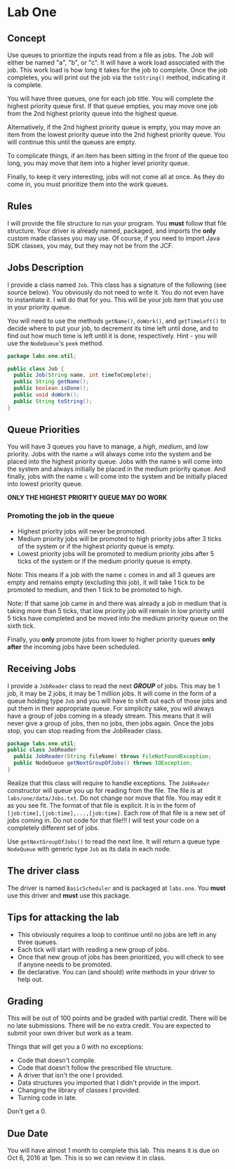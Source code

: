 # Lab One

## Concept
Use queues to prioritize the inputs read from a file as jobs. The Job will either be named "a", "b", or "c". It will have a work load associated with the job. This work load is how long it takes for the job to complete. Once the job completes, you will print out the job via the `toString()` method, indicating it is complete.

You will have three queues, one for each job title. You will complete the highest priority queue first. If that queue empties, you may move one job from the 2nd highest priority queue into the highest queue.

Alternatively, if the 2nd highest priority queue is empty, you may move an item from the lowest priority queue into the 2nd highest priority queue. You will continue this until the queues are empty.

To complicate things, if an item has been sitting in the front of the queue too long, you may move that item into a higher level priority queue.

Finally, to keep it very interesting, jobs will not come all at once. As they do come in, you must prioritize them into the work queues.

## Rules
I will provide the file structure to run your program. You **must** follow that file structure. Your driver is already named, packaged, and imports the **only** custom made classes you may use. Of course, if you need to import Java SDK classes, you may, but they may not be from the JCF.

## Jobs Description
I provide a class named `Job`. This class has a signature of the following (see source below). You obviously do not need to write it. You do not even have to instantiate it. I will do that for you. This will be your job item that you use in your priority queue.

You will need to use the methods `getName()`, `doWork()`, and `getTimeLeft()` to decide where to put your job, to decrement its time left until done, and to find out how much time is left until it is done, respectively. Hint - you will use the `NodeQueue`'s `peek` method.

```java
package labs.one.util;

public class Job {
  public Job(String name, int timeToComplete);
  public String getName();
  public boolean isDone();
  public void doWork();
  public String toString();
}
```

## Queue Priorities
You will have 3 queues you have to manage, a *high*, *medium*, and *low* priority. Jobs with the name `a` will always come into the system and be placed into the highest priority queue. Jobs with the name `b` will come into the system and always initially be placed in the medium priority queue. And finally, jobs with the name `c` will come into the system and be initially placed into lowest priority queue.

**ONLY THE HIGHEST PRIORITY QUEUE MAY DO WORK**

### Promoting the job in the queue
* Highest priority jobs will never be promoted.
* Medium priority jobs will be promoted to high priority jobs after 3 ticks of the system or if the highest priority queue is empty.
* Lowest priority jobs will be promoted to medium priority jobs after 5 ticks of the system or if the medium priority queue is empty.

Note: This means if a job with the name `c` comes in and all 3 queues are empty and remains empty (excluding this job), it will take 1 tick to be promoted to medium, and then 1 tick to be promoted to high.

Note: If that same job came in and there was already a job in medium that is taking more than 5 ticks, that low priority job will remain in low priority until 5 ticks have completed and be moved into the medium priority queue on the sixth tick.

Finally, you **only** promote jobs from lower to higher priority queues **only after** the incoming jobs have been scheduled.

## Receiving Jobs
I provide a `JobReader` class to read the next ***GROUP*** of jobs. This may be 1 job, it may be 2 jobs, it may be 1 million jobs. It will come in the form of a queue holding type `Job` and you will have to shift out each of those jobs and put them in their appropriate queue. For simplicity sake, you will always have a group of jobs coming in a steady stream. This means that it will never give a group of jobs, then no jobs, then jobs again. Once the jobs stop, you can stop reading from the JobReader class.


```java
package labs.one.util;
public class JobReader
  public JobReader(String fileName) throws FileNotFoundException;
  public NodeQueue getNextGroupOfJobs() throws IOException;
}
```
Realize that this class will require to handle exceptions. The `JobReader` constructor will queue you up for reading from the file. The file is at `labs/one/data/Jobs.txt`. Do not change nor move that file. You may edit it as you see fit. The format of that file is explicit. It is in the form of `[job:time],[job:time],...,[job:time]`. Each row of that file is a new set of jobs coming in. Do not code for that file!!! I will test your code on a completely different set of jobs.

Use `getNextGroupOfJobs()` to read the next line. It will return a queue type `NodeQueue` with generic type `Job` as its data in each node.

## The driver class
The driver is named `BasicScheduler` and is packaged at `labs.one`. You **must** use this driver and **must** use this package.

## Tips for attacking the lab
* This obviously requires a loop to continue until no jobs are left in any three queues.
* Each tick will start with reading a new group of jobs.
* Once that new group of jobs has been prioritized, you will check to see if anyone needs to be promoted.
* Be declarative. You can (and should) write methods in your driver to help out.

## Grading
This will be out of 100 points and be graded with partial credit. There will be no late submissions. There will be no extra credit. You are expected to submit your own driver but work as a team.

Things that will get you a 0 with no exceptions:
  * Code that doesn't compile.
  * Code that doesn't follow the prescribed file structure.
  * A driver that isn't the one I provided.
  * Data structures you imported that I didn't provide in the import.
  * Changing the library of classes I provided.
  * Turning code in late.

Don't get a 0.

## Due Date
You will have almost 1 month to complete this lab. This means it is due on Oct 6, 2016 at 1pm. This is so we can review it in class.
